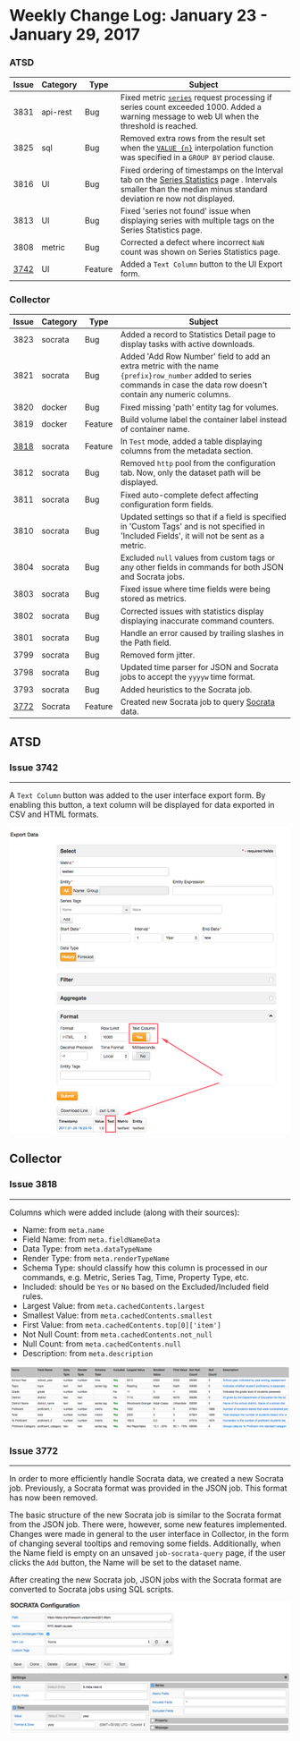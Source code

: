 Weekly Change Log: January 23 - January 29, 2017
================================================

### ATSD

| Issue| Category    | Type    | Subject                                                                              |
|------|-------------|---------|--------------------------------------------------------------------------------------| 
| 3831 | api-rest    | Bug     | Fixed metric [`series`](/api/meta/entity/get.md#entity-get) request processing if series count exceeded 1000. Added a warning message to web UI when the threshold is reached. |
| 3825 | sql         | Bug     | Removed extra rows from the result set when the [`VALUE {n}`](/api/sql/examples/interpolate-extend.md#interpolate-with-extend) interpolation function was specified in a `GROUP BY` period clause. | 
| 3816 | UI          | Bug     | Fixed ordering of timestamps on the Interval tab on the [Series Statistics](/tree/collector-changes/changelogs/2017_03#issue-3680) page . Intervals smaller than the median minus standard deviation re now not displayed. | 
| 3813 | UI          | Bug     | Fixed 'series not found' issue when displaying series with multiple tags on the Series Statistics page. | 
| 3808 | metric      | Bug     | Corrected a defect where incorrect `NaN` count was shown on Series Statistics page. | 
| [3742](#issue-3742) | UI          | Feature | Added a `Text Column` button to the UI Export form. | 

### Collector

| Issue| Category    | Type    | Subject                                                                              |
|------|-------------|---------|--------------------------------------------------------------------------------------|
| 3823 | socrata     | Bug     | Added a record to Statistics Detail page to display tasks with active downloads. | 
| 3821 | socrata     | Bug     | Added 'Add Row Number' field to add an extra metric with the name `{prefix}row_number` added to series commands in case the data row doesn't contain any numeric columns. |
| 3820 | docker      | Bug     | Fixed missing 'path' entity tag for volumes. |
| 3819 | docker      | Feature     | Build volume label the container label instead of container name. | 
| [3818](#issue-3818) | socrata     | Feature | In `Test` mode, added a table displaying columns from the metadata section. | 
| 3812 | socrata     | Bug     | Removed `http` pool from the configuration tab. Now, only the dataset path will be displayed. | 
| 3811 | socrata     | Bug     | Fixed auto-complete defect affecting configuration form fields. | 
| 3810 | socrata     | Bug     | Updated settings so that if a field is specified in 'Custom Tags' and is not specified in 'Included Fields', it will not be sent as a metric.| 
| 3804 | socrata     | Bug     | Excluded `null` values from custom tags or any other fields in commands for both JSON and Socrata jobs. | 
| 3803 | socrata     | Bug     | Fixed issue where time fields were being stored as metrics. | 
| 3802 | socrata     | Bug     | Corrected issues with statistics display displaying inaccurate command counters. | 
| 3801 | socrata     | Bug     | Handle an error caused by trailing slashes in the Path field. | 
| 3799 | socrata     | Bug     | Removed form jitter. | 
| 3798 | socrata     | Bug     | Updated time parser for JSON and Socrata jobs to accept the `yyyyw` time format. | 
| 3793 | socrata     | Bug     | Added heuristics to the Socrata job. | 
| [3772](#issue-3772) | Socrata     | Feature | Created new Socrata job to query [Socrata](https://socrata.com/) data. |

## ATSD

### Issue 3742
--------------

A `Text Column` button was added to the user interface export form. By enabling this button, a text column will be displayed for data exported in CSV and HTML formats.        

![Figure 1](Images/Figure1.png)

## Collector

### Issue 3818
--------------

Columns which were added include (along with their sources):

* Name: from `meta.name`
* Field Name: from `meta.fieldNameData`
* Data Type: from `meta.dataTypeName`
* Render Type: from `meta.renderTypeName`
* Schema Type: should classify how this column is processed in our commands, e.g. Metric, Series Tag, Time, Property Type, etc.
* Included: should be `Yes` or `No` based on the Excluded/Included field rules.
* Largest Value: from `meta.cachedContents.largest`
* Smallest Value: from `meta.cachedContents.smallest`
* First Value: from `meta.cachedContents.top[0]['item']`
* Not Null Count: from `meta.cachedContents.not_null`
* Null Count: from `meta.cachedContents.null`
* Description: from `meta.description`

![Figure 3](Images/Figure3.png)

### Issue 3772
--------------

In order to more efficiently handle Socrata data, we created a new Socrata job. Previously, a Socrata format was provided in the JSON job. This format has now been removed.
 
The basic structure of the new Socrata job is similar to the Socrata format from the JSON job. There were, however, some new features implemented. Changes were made in general to the 
user interface in Collector, in the form of changing several tooltips and removing some fields. Additionally, when the Name field is empty on an unsaved `job-socrata-query` page, if 
the user clicks the `Add` button, the Name will be set to the dataset name.

After creating the new Socrata job, JSON jobs with the Socrata format are converted to Socrata jobs using SQL scripts.

![Figure 2](Images/Figure2.png)

